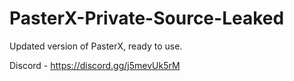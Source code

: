 
# PasterX-Private-Source-Leaked

Updated version of PasterX, ready to use.

Discord - https://discord.gg/j5mevUk5rM
                                                                                              